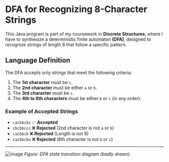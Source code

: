 # DFA for Recognizing 8-Character Strings

This Java program is part of my coursework in **Discrete Structures**, where I have to synthesize a deterministic finite automaton **(DFA)**, designed to recognize strings of length 8 that follow a specific pattern.

## Language Definition
The DFA accepts only strings that meet the following criteria:

1. The **1st character** must be `c`.
2. The **2nd character** must be either `a` or `b`.
3. The **3rd character** must be `c`.
4. The **4th to 8th characters** must be either `b` or `c` (in any order).

### Example of Accepted Strings
- `cacbbcbc` ✅ **Accepted**  
- `cbcbbccc` ❌ **Rejected** (2nd character is not `a` or `b`)  
- `cacbbcb` ❌ **Rejected** (Length is not 8)  
- `cacbbcbx` ❌ **Rejected** (8th character is not `b` or `c`)  

---
![image](https://github.com/user-attachments/assets/fe5544dd-50e8-4ff3-964c-4c65344ff6f5)
*Figure: DFA state transition diagram (badly drawn).*

